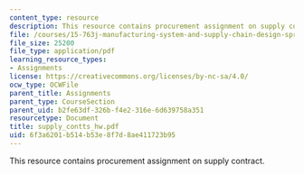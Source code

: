 ```yaml
---
content_type: resource
description: This resource contains procurement assignment on supply contract.
file: /courses/15-763j-manufacturing-system-and-supply-chain-design-spring-2005/6f3a6201b514b53e8f7d8ae411723b95_supply_contts_hw.pdf
file_size: 25200
file_type: application/pdf
learning_resource_types:
- Assignments
license: https://creativecommons.org/licenses/by-nc-sa/4.0/
ocw_type: OCWFile
parent_title: Assignments
parent_type: CourseSection
parent_uid: b2fe63df-326b-f4e2-316e-6d639758a351
resourcetype: Document
title: supply_contts_hw.pdf
uid: 6f3a6201-b514-b53e-8f7d-8ae411723b95
---
```

This resource contains procurement assignment on supply contract.